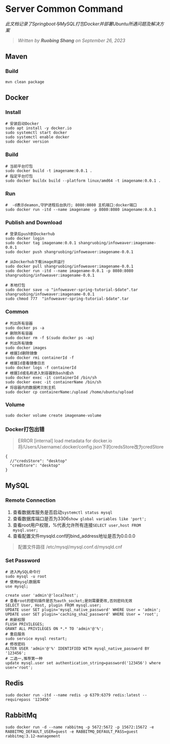 # Server Common Command

*此文档记录了Springboot与MySQL打包Docker并部署Ubuntu所遇问题及解决方案*
> *Written by **Ruobing Shang** on September 26, 2023*

## Maven

### Build

```shell
mvn clean package
```

## Docker

### Install

```shell
# 安装启动Docker
sudo apt install -y docker.io
sudo systemctl start docker
sudo systemctl enable docker
sudo docker version
```

### Build

```shell
# 当前平台打包
sudo docker build -t imagename:0.0.1 .
# 指定平台打包
sudo docker buildx build --platform linux/amd64 -t imagename:0.0.1 .
```

### Run
```shell
#  -d表示deamon,守护进程后台执行; 8080:8080 主机端口:docker端口
sudo docker run -itd --name imagename -p 8080:8080 imagename:0.0.1
```

### Publish and Download

```shell
# 登录后push到Dockerhub
sudo docker login
sudo docker tag imagename:0.0.1 shangruobing/infoweaver:imagename-0.0.1
sudo docker push shangruobing/infoweaver:imagename-0.0.1

# 从Dockerhub下载image并运行
sudo docker pull shangruobing/infoweaver:imagename-0.0.1
sudo docker run -itd --name imagename-0.0.1 -p 8080:8080 shangruobing/infoweaver:imagename-0.0.1

# 本地打包
sudo docker save -o "infoweaver-spring-tutorial-$date".tar shangruobing/infoweaver:imagename-0.0.1
sudo chmod 777  "infoweaver-spring-tutorial-$date".tar
```

### Common

```shell
# 列出所有容器
sudo docker ps -a
# 删除所有容器
sudo docker rm -f $(sudo docker ps -aq)
# 列出所有镜像
sudo docker images
# 根据Id删除镜像
sudo docker rmi containerId -f
# 根据Id查看镜像日志
sudo docker logs -f containerId
# 根据Id或名称进入到容器到bash或sh
sudo docker exec -it containerId /bin/sh
sudo docker exec -it containerName /bin/sh
# 将容器内的数据拷贝到主机
sudo docker cp containerName:/upload /home/ubuntu/upload
```

### Volume

```shell
sudo docker volume create imagename-volume
```

### Docker打包出错
> ERROR [internal] load metadata for docker.io
将/Users/Username/.docker/config.json下的credsStore改为credStore

```json5
{
  //"credsStore": "desktop"
  "credStore": "desktop"
}
```

## MySQL

### Remote Connection

1. 查看数据库服务是否启动`systemctl status mysql`
2. 查看数据库端口是否为3306`show global variables like 'port';`
3. 查看root用户权限，%代表允许所有连接`SELECT user,host FROM mysql.user;`
4. 查看配置文件mysqld.conf的bind_address地址是否为0.0.0.0

> 配置文件路径 /etc/mysql/mysql.conf.d/mysqld.cnf

### Set Password

```shell
# 进入MySQL命令行
sudo mysql -u root
# 使用mysql数据库
use mysql;

create user 'admin'@'localhost';
# 查看root的密码插件是否为auth_socket;是则需要更改,否则密码无效
SELECT User, Host, plugin FROM mysql.user;
UPDATE user SET plugin='mysql_native_password' WHERE User = 'admin';
UPDATE user SET plugin='caching_sha2_password' WHERE User = 'root';
# 刷新权限
FLUSH PRIVILEGES;
GRANT ALL PRIVILEGES ON *.* TO 'admin'@'%';
# 重启服务
sudo service mysql restart;
# 修改密码
ALTER USER 'admin'@'%' IDENTIFIED WITH mysql_native_password BY '123456';
# 二选一,推荐第一种
update mysql.user set authentication_string=password('123456') where user='root';
```

## Redis

```shell
sudo docker run -itd --name redis -p 6379:6379 redis:latest --requirepass '123456'
```

## RabbitMq
```shell
sudo docker run -d --name rabbitmq -p 5672:5672 -p 15672:15672 -e RABBITMQ_DEFAULT_USER=guest -e RABBITMQ_DEFAULT_PASS=guest rabbitmq:3.12-management
```